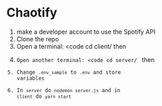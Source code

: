 # Chaotify

1. make a developer account to use the Spotify API
2. Clone the repo
3. Open a terminal: <code cd client/ </code> then <code yarn install/>
4. Open another terminal: <code cd server/ </code> then <code yarn install/>
5. Change <code>.env_sample</code> to <code>.env</code> and store variables
5. In <code>server</code> do <code>nodemon server.js</code> and in <code>client</code> do <code>yarn start</code>
